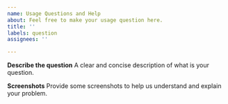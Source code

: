 ```yaml
---
name: Usage Questions and Help
about: Feel free to make your usage question here.
title: ''
labels: question
assignees: ''

---
```


**Describe the question**
A clear and concise description of what is your question.

**Screenshots**
Provide some screenshots to help us understand and explain your problem.
